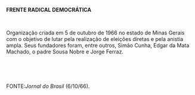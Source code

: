 **FRENTE RADICAL DEMOCRÁTICA**

 

Organização criada em 5 de outubro de 1966 no estado de Minas Gerais com
o objetivo de lutar pela realização de eleições diretas e pela anistia
ampla. Seus fundadores foram, entre outros, Simão Cunha, Edgar da Mata
Machado, o padre Sousa Nobre e Jorge Ferraz.

 

 

FONTE:*Jornal do Brasil* (6/10/66).

 
